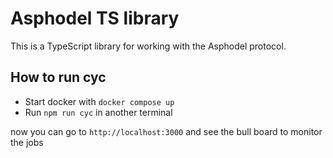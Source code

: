 # Asphodel TS library

This is a TypeScript library for working with the Asphodel protocol.

## How to run cyc

- Start docker with `docker compose up`
- Run `npm run cyc` in another terminal

now you can go to `http://localhost:3000` and see the bull board to monitor the jobs
